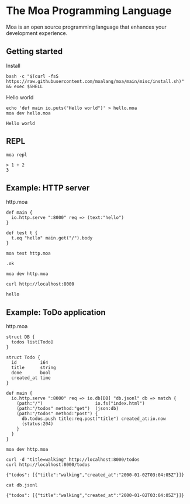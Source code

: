 # The Moa Programming Language
Moa is an open source programming language that enhances your development experience.



## Getting started

Install
```
bash -c "$(curl -fsS https://raw.githubusercontent.com/moalang/moa/main/misc/install.sh)" && exec $SHELL
```

Hello world
```
echo 'def main io.puts("Hello world")' > hello.moa
moa dev hello.moa
```

```
Hello world
```


## REPL
```
moa repl
```

```
> 1 + 2
3
```


## Example: HTTP server

http.moa
```
def main {
  io.http.serve ":8000" req => (text:"hello")
}

def test t {
  t.eq "hello" main.get("/").body
}
```

```
moa test http.moa
```

```
.ok
```

```
moa dev http.moa
```

```
curl http://localhost:8000
```

```
hello
```



## Example: ToDo application

http.moa
```
struct DB {
  todos list[Todo]
}

struct Todo {
  id         i64
  title      string
  done       bool
  created_at time
}

def main {
  io.http.serve ":8000" req => io.db[DB] "db.jsonl" db => match {
    (path:"/")                    io.fs("index.html")
    (path:"/todos" method:"get")  (json:db)
    (path:"/todos" method:"post") {
      db.todos.push title:req.post("title") created_at:io.now
      (status:204)
    }
  }
}
```

```
moa dev http.moa
```

```
curl -d "title=walking" http://localhost:8000/todos
curl http://localhost:8000/todos
```

```
{"todos": [{"title":"walking","created_at":"2000-01-02T03:04:05Z"}]}
```

```
cat db.jsonl
```

```
{"todos": [{"title":"walking","created_at":"2000-01-02T03:04:05Z"}]}
```
